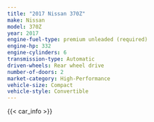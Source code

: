 ```yaml
---
title: "2017 Nissan 370Z"
make: Nissan
model: 370Z
year: 2017
engine-fuel-type: premium unleaded (required)
engine-hp: 332
engine-cylinders: 6
transmission-type: Automatic
driven-wheels: Rear wheel drive
number-of-doors: 2
market-category: High-Performance
vehicle-size: Compact
vehicle-style: Convertible
---
```


{{< car_info >}}
